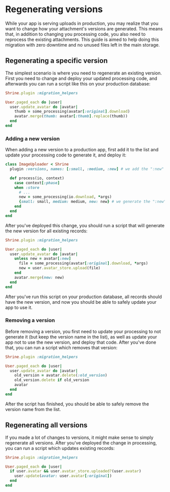 # Regenerating versions

While your app is serving uploads in production, you may realize that you want
to change how your attachment's versions are generated. This means that, in
addition to changing you processing code, you also need to reprocess the
existing attachments. This guide is aimed to help doing this migration with
zero downtime and no unused files left in the main storage.

## Regenerating a specific version

The simplest scenario is where you need to regenerate an existing version.
First you need to change and deploy your updated processing code, and
afterwards you can run a script like this on your production database:

```rb
Shrine.plugin :migration_helpers

User.paged_each do |user|
  user.update_avatar do |avatar|
    thumb = some_processing(avatar[:original].download)
    avatar.merge(thumb: avatar[:thumb].replace(thumb))
  end
end
```

### Adding a new version

When adding a new version to a production app, first add it to the list and
update your processing code to generate it, and deploy it:

```rb
class ImageUploader < Shrine
  plugin :versions, names: [:small, :medium, :new] # we add the ":new" version

  def process(io, context)
    case context[:phase]
    when :store
      # ...
      new = some_processing(io.download, *args)
      {small: small, medium: medium, new: new} # we generate the ":new" version
    end
  end
end
```

After you've deployed this change, you should run a script that will generate
the new version for all existing records:

```rb
Shrine.plugin :migration_helpers

User.paged_each do |user|
  user.update_avatar do |avatar|
    unless new = avatar[:new]
      file = some_processing(avatar[:original].download, *args)
      new = user.avatar_store.upload(file)
    end
    avatar.merge(new: new)
  end
end
```

After you've run this script on your production database, all records should
have the new version, and now you should be able to safely update your app to
use it.

### Removing a version

Before removing a version, you first need to update your processing to not
generate it (but keep the version name in the list), as well as update your app
not to use the new version, and deploy that code. After you've done that, you
can run a script which removes that version:

```rb
Shrine.plugin :migration_helpers

User.paged_each do |user|
  user.update_avatar do |avatar|
    old_version = avatar.delete(:old_version)
    old_version.delete if old_version
    avatar
  end
end
```

After the script has finished, you should be able to safely remove the version
name from the list.

## Regenerating all versions

If you made a lot of changes to versions, it might make sense to simply
regenerate all versions. After you've deployed the change in processing, you
can run a script which updates existing records:

```rb
Shrine.plugin :migration_helpers

User.paged_each do |user|
  if user.avatar && user.avatar_store.uploaded?(user.avatar)
    user.update(avatar: user.avatar[:original])
  end
end
```
